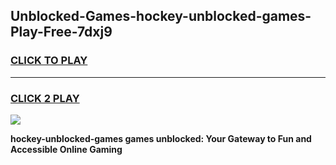 
## Unblocked-Games-hockey-unblocked-games-Play-Free-7dxj9
<h3>
<a href="https://premium76.site?title=hockey-unblocked-games&ref=15A">CLICK TO PLAY</a></h3>
<hr>

<h3>
<a href="https://premium76.site?title=hockey-unblocked-games&ref=15A">CLICK 2 PLAY</a>
  
</h3>

<a href="https://premium76.site?title=hockey-unblocked-games&ref=15A"><img src="https://clearcache.store/games.png"></a>


**hockey-unblocked-games games unblocked: Your Gateway to Fun and Accessible Online Gaming**
